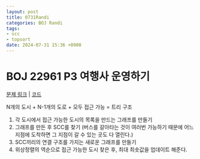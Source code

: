 ```yaml
---
layout: post
title: 0731Randi
categories: BOJ Randi
tags:
- scc
- topsort
date: 2024-07-31 15:36 +0900
---
```

# BOJ  22961 P3 여행사 운영하기
[문제 링크](https://www.acmicpc.net/problem/22961)
|
[코드](https://www.acmicpc.net/source/81827454)


N개의 도시 + N-1개의 도로 + 모두 접근 가능 = 트리 구조

1. 각 도시에서 접근 가능한 도시의 목록을 만드는 그래프를 만들기
2. 그래프를 만든 후 SCC를 찾기 (버스를 갈아타는 것이 여러번 가능하기 때문에 어느 지점에 도착하면 그 지점이 갈 수 있는 곳도 다 열린다.)
3. SCC끼리의 연결 구조를 가지는 새로운 그래프를 만들기
4. 위상정렬의 역순으로 접근 가능한 도시 찾은 후, 최대 최솟값을 업데이트 해준다.
